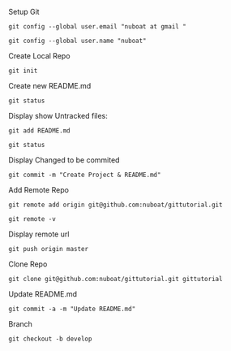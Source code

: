 Setup Git 

    git config --global user.email "nuboat at gmail " 

    git config --global user.name "nuboat"


Create Local Repo

    git init

Create new README.md

    git status

Display show Untracked files:

    git add README.md

    git status

Display Changed to be commited

    git commit -m "Create Project & README.md"


Add Remote Repo

    git remote add origin git@github.com:nuboat/gittutorial.git

    git remote -v

Display remote url

    git push origin master


Clone Repo

    git clone git@github.com:nuboat/gittutorial.git gittutorial

Update README.md

    git commit -a -m "Update README.md"


Branch

    git checkout -b develop